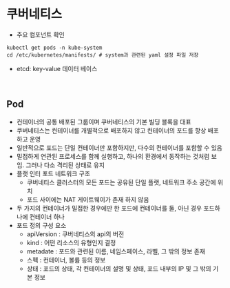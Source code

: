 # 쿠버네티스 

- 주요 컴포넌트  확인

```shell script
kubectl get pods -n kube-system 
cd /etc/kubernetes/manifests/ # system과 관련된 yaml 설정 파일 저장 
```

- etcd: key-value 데이터 베이스


<br>

## Pod

- 컨테이너의 공통 배포된 그룹이며 쿠버네티스의 기본 빌딩 블록을 대표
- 쿠버네티스는 컨테이너를 개별적으로 배포하지 않고 컨테이너의 포드를 항상 배포하고 운영
- 일반적으로 포드는 단일 컨테이너만 포함하지만, 다수의 컨테이너를 포함할 수 있음
- 밀접하게 연관된 프로세스를 함께 실행하고, 하나의 환경에서 동작하는 것처럼 보임. 그러나 다소 격리된 상태로 유지 
- 플랫 인터 포드 네트워크 구조
    - 쿠버네티스 클러스터의 모든 포드는 공유된 단일 플랫, 네트워크 주소 공간에 위치
    - 포드 사이에는 NAT 게이트웨이가 존재 하지 않음 
- 두 가지의 컨테이너가 밀접한 경우에만 한 포드에 컨테이너를 둘, 아닌 경우 포드하나에 컨테이너 하나
- 포드 정의 구성 요소
    - apiVersion : 쿠버네티스의 api의 버전
    - kind : 어떤 리소스의 유형인지 결정
    - metadate : 포드와 관련된 이름, 네임스페이스, 라벨, 그 밖의 정보 존재
    - 스펙 : 컨테이너, 볼륨 등의 정보
    - 상태 : 포드의 상태, 각 컨테이너의 설명 및 상태, 포드 내부의 IP 및 그 밖의 기본 정보